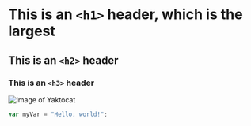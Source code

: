 # This is an `<h1>` header, which is the largest

## This is an `<h2>` header

### This is an `<h3>` header

![Image of Yaktocat](https://octodex.github.com/images/yaktocat.png)

``` javascript
var myVar = "Hello, world!";
```
